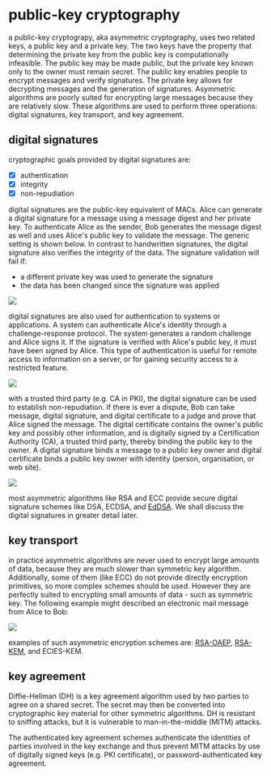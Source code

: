 # public-key cryptography

a public-key cryptograpy, aka asymmetric cryptography, uses two related keys, a public key and a private key. The two keys have the property that determining the private key from the public key is computationally infeasible. The public key may be made public, but the private key known only to the owner must remain secret. The public key enables people to encrypt messages and verify signatures. The private key allows for decrypting messages and the generation of signatures. Asymmetric algorithms are poorly suited for encrypting large messages because they are relatively slow. These algorithms are used to perform three operations: digital signatures, key transport, and key agreement.

## digital signatures
cryptographic goals provided by digital signatures are:
 - [x] authentication
 - [x] integrity
 - [x] non-repudiation

digital signatures are the public-key equivalent of MACs. Alice can generate a digital signature for a message using a message digest and her private key. To authenticate Alice as the sender, Bob generates the message digest as well and uses Alice's public key to validate the message. The generic setting is shown below. In contrast to handwritten signatures, the digital signature also verifies the integrity of the data. The signature validation will fail if:
- a different private key was used to generate the signature
- the data has been changed since the signature was applied

![](https://fadasr.github.io/images/dig-sig.png)

digital signatures are also used for authentication to systems or applications. A system can authenticate Alice's identity through a challenge-response protocol. The system generates a random challenge and Alice signs it. If the signature is verified with Alice's public key, it must have been signed by Alice. This type of authentication is useful for remote access to information on a server, or for gaining security access to a restricted feature.

![](https://fadasr.github.io/images/dig-sig-auth.png)

with a trusted third party (e.g. CA in PKI), the digital signature can be used to establish non-repudiation. If there is ever a dispute, Bob can take message, digital signature, and digital certificate to a judge and prove that Alice signed the message. The digital certificate contains the owner's public key and possibly other information, and is digitally signed by a Certification Authority (CA), a trusted third party, thereby binding the public key to the owner. A digital signature binds a message to a public key owner and digital certificate binds a public key owner with identity (person, organisation, or web site).

![](https://fadasr.github.io/images/dig-sig-cert.png)

most asymmetric algorithms like RSA and ECC provide secure digital signature schemes like DSA, ECDSA, and [EdDSA](https://tools.ietf.org/html/rfc8032). We shall discuss the digital signatures in greater detail later.

## key transport

in practice asymmetric algorithms are never used to encrypt large amounts of data, because they are much slower than symmetric key algorithm. Additionally, some of them (like ECC) do not provide directly encryption primitives, so more complex schemes should be used. However they are perfectly suited to encrypting small amounts of data - such as symmetric key. The following example might described an electronic mail message from Alice to Bob:

![](https://fadasr.github.io/images/key-trans.png) 

examples of such asymmetric encryption schemes are: [RSA-OAEP](https://tools.ietf.org/html/rfc8017), [RSA-KEM](https://tools.ietf.org/html/rfc5990), and ECIES-KEM.

## key agreement

Diffie-Hellman (DH) is a key agreement algorithm used by two parties to agree on a shared secret. The secret may then be converted into cryptographic key material for other symmetric algorithms. DH is resistant to sniffing attacks, but it is vulnerable to man-in-the-middle (MITM) attacks. 

The authenticated key agreement schemes authenticate the identities of parties involved in the key exchange and thus prevent MITM attacks by use of digitally signed keys (e.g. PKI certificate), or password-authenticated key agreement.
<!--stackedit_data:
eyJoaXN0b3J5IjpbMTI5MTQ3NjI2OSwtNzMyMTI3MTUxLC0xND
I3NDQ3NzEwLC03NTEyNzgxNjEsLTUyMTI5NTEwOCwtMTQ5MDc2
MTg4MiwtNDMxNzEwNzc5LDEzNDg4NDUxNDIsLTE1NDkyNjk3MD
UsMTczMzAyNzk0NCwxNTczNTMyMTI0LDUxNTc2MzM3Miw5MTM1
ODA5MjgsODM3MDA1NjkwLDE0MjI3MTgyMTksLTgzMTgwMTEwMS
wtMTI2OTI5NDYxNSw3NzM1NTcxNzcsLTMwMzA1MTYyNSwtOTEw
Mjc1MDJdfQ==
-->